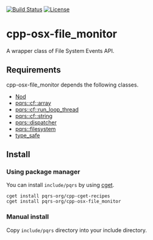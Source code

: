 [![Build Status](https://travis-ci.org/pqrs-org/cpp-osx-file_monitor.svg?branch=master)](https://travis-ci.org/pqrs-org/cpp-osx-file_monitor)
[![License](https://img.shields.io/badge/license-Boost%20Software%20License-blue.svg)](https://github.com/pqrs-org/cpp-osx-file_monitor/blob/master/LICENSE.md)

# cpp-osx-file_monitor

A wrapper class of File System Events API.

## Requirements

cpp-osx-file_monitor depends the following classes.

- [Nod](https://github.com/fr00b0/nod)
- [pqrs::cf::array](https://github.com/pqrs-org/cpp-cf-array)
- [pqrs::cf::run_loop_thread](https://github.com/pqrs-org/cpp-cf-run_loop_thread)
- [pqrs::cf::string](https://github.com/pqrs-org/cpp-cf-string)
- [pqrs::dispatcher](https://github.com/pqrs-org/cpp-dispatcher)
- [pqrs::filesystem](https://github.com/pqrs-org/cpp-filesystem)
- [type_safe](https://github.com/foonathan/type_safe)

## Install

### Using package manager

You can install `include/pqrs` by using [cget](https://github.com/pfultz2/cget).

```shell
cget install pqrs-org/cpp-cget-recipes
cget install pqrs-org/cpp-osx-file_monitor
```

### Manual install

Copy `include/pqrs` directory into your include directory.
